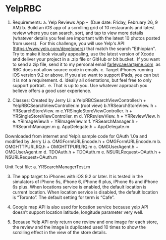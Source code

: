 # YelpRBC

1. Requirements:
a.	Yelp Reviews App –  (Due date: Friday, February 26, 9 AM)
b.	Build an iOS app of a scrolling grid of 10 restaurants and latest review where you can search, sort, and tap to view more details (whatever details you feel are important with the latest 10 photos posted from users).  For this challenge, you will use Yelp's API (https://www.yelp.com/developers) that match the search "Ethiopian".  Try to make it look visually appealing, use the latest version of Xcode and deliver your project in a .zip file or GitHub or bit bucket.  If you want to send a zip file, send it to my personal email farleycaesar@me.com  as RBC does not allow source code in emails.
c.	Target iPhones running iOS version 9.2 or above. If you also want to support iPads, you can but it is not a requirement.
d.	Ideally all orientations, but feel free to only support portrait. 
e.	That is up to you. Use whatever approach you believe offers a good user experience.

2. Classes:
Created by Jerry Li:
a.YelpRBCSearchViewController.h + YelpRBCSearchViewController.m (root view)
b.YRSearchStoreView. h + YRSearchStoreView. m
c.YRSingleStoreViewController. h + YRSingleStoreViewController. m
d. YRReviewView. h + YRReviewView. h 
e. YRImageView.h + YRImageView.m
f. YRSearchManager.h + YRSearchManager.m
g. AppDelegate.h + AppDelegate.m

Downloaded from internet and Yelp’s sample code for OAuth 1.0a and modified by Jerry Li
a. OMGFormURLEncode.h + OMGFormURLEncode.m
b. OMGHTTPURLRQ.h + OMGHTTPURLRQ.m
c. OMGUserAgent.h + OMGUserAgent.m
d. TDOAuth.h + TDOAuth.m
e. NSURLRequest+OAuth.h + NSURLRequest+OAuth.m

Unit Test file:
a. YRSearchManagerTest.m

3. The app target to iPhones with iOS 9.2 or later.  It is tested in the simulators of iPhone 5s, iPhone 6, iPhone 6 plus, iPhone 6s and iPhone 6s plus. When locations service is enabled,  the default location is current location. When location service is disabled, the default location is “Toronto”. The default setting for term is “Cafe”. 

4. Google map API is also used for location service because yelp API doesn’t support location latitude, longitude parameter very well.

5. Because Yelp API only return one review and one image for each store, the review and the image is duplicated used 10 times to show the scrolling effect in the view of the store details.


